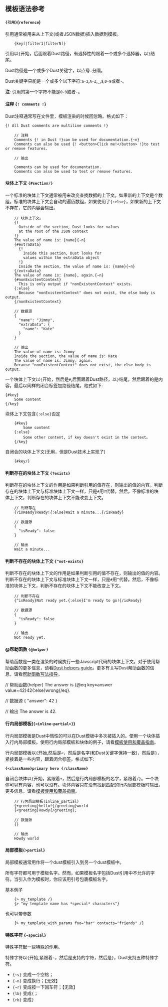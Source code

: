 ## 模板语法参考

#### `{引用}`(`reference`)

引用通常被用来从上下文(或者JSON数据)插入数据到模板。

        {key[|filter1|filterN]}

引用以`{`开始，后面跟着Dust路径，有选择性的跟着一个或多个选择器，以`}`结尾。

Dust路径是一个或多个Dust关键字，以点号`.`分隔。

Dust关键字只能是一个或多个以下字符:`a-z`,`A-Z`,`_`,`$`,`0-9`或者`-`。

**注**: 引用的第一个字符不能是`0-9`或者`-`。

#### 注释 `{! comments !}`

Dust注释通常写在文件里，模板渲染的时候回忽略。格式如下：

`{! All Dust comments are multiline comments !}`

        // 注释
        Comments {! in Dust !}can be used for documentation.{~n}
        Comments can also be used {! <button>Click me!</button> !}to test or remove features.

        // 输出

        Comments can be used for documentation.
        Comments can also be used to test or remove features.

#### 块体上下文 `{#section/}`

一个标准的块体上下文通常被用来改变查找数据的上下文。如果新的上下文是个数组，标准的块体上下文会自动的遍历数组，如果使用了`{:else}`，如果新的上下文不存在，它的内容会输出。

        // 块体上下文。
        {!
          Outside of the section, Dust looks for values
          at the root of the JSON context
        !}
        The value of name is: {name}{~n}
        {#extraData}
          {!
            Inside this section, Dust looks for
            values within the extraData object
          !}
          Inside the section, the value of name is: {name}{~n}
        {/extraData}
        The value of name is: {name}, again.{~n}
        {#nonExistentContext}
          This is only output if "nonExistentContext" exists.
        {:else}
          Because "nonExistentContext" does not exist, the else body is output.
        {/nonExistentContext}

        // 数据源
        {
          "name": "Jimmy",
          "extraData": {
            "name": "Kate"
          }
        }

        // 输出
        The value of name is: Jimmy
        Inside the section, the value of name is: Kate
        The value of name is: Jimmy, again.
        Because "nonExistentContext" does not exist, the else body is output.

一个块体上下文以`{`开始，然后是`#`,后面跟着Dust路径，以`}`结尾，然后跟着的是内容，最后以同样的闭合标签加路径结尾，格式如下:

    {#key}
        Some content
    {/key}

块体上下文包含`{:else}`否定

        {#key}
            Some content
        {:else}
            Some other content, if key doesn't exist in the context。
        {/key}

自闭合的块体上下文(无用，但是Dust技术上实现了)

        {#key/}

#### 判断存在的块体上下文 `{?exists}`
判断存在的块体上下文的作用是如果判断引用的值存在，则输出的值的内容。判断存在的块体上下文与标准块体上下文一样，只是`#`用`?`代替。然后，不像标准的块体上下文，判断存在的块体上下文不能改变上下文。

        // 判断存在
        {?isReady}Ready!{:else}Wait a minute...{/isReady}

        // 数据源
        {
          "isReady": false
        }

        // 输出
        Wait a minute...


#### 判断不存在的块体上下文 `{^not-exists}`
判断不存在的块体上下文的作用是如果判断引用的值不存在，则输出的值的内容。判断不存在的块体上下文与标准块体上下文一样，只是`#`用`^`代替。然后，不像标准的块体上下文，判断不存在的块体上下文不能改变上下文。

        // 判断不存在
        {^isReady}Not ready yet.{:else}I'm ready to go!{/isReady}

        // 数据源
        {
          "isReady": false
        }

        // 输出
        Not ready yet.

#### @帮助函数 `{@helper}`
帮助函数是一类在渲染的时候执行一些Javscript代码的块体上下文。对于使用帮助函数的更多信息，请看[Dust helpers guide](http://www.dustjs.com/guides/dust-helpers/)。更多有关写Dust帮助函数的信息，请看[帮助函数写法指导](http://www.dustjs.com/guides/writing-helpers)。

// 帮助函数(helper)
The answer is {@eq key=answer value=42}42{:else}wrong{/eq}.

// 数据源
{
  "answer": 42
}

// 输出
The answer is 42.

#### 行内局部模板(`{<inline-partial>}`)
行内局部模板是Dust中惰性的可以在Dust模板中多次被插入的。使用一个块体插入行内局部模板。使用行内局部模板和块体的例子，请看[模板使用和覆盖指南](http://www.dustjs.com/guides/base-and-override-templates)。

行内局部模板以`{`开始,然后是`<`，然后是名字(和Dust关键字保持一致)，然后是`}`，紧接着是一些内容，跟着闭合标签。格式如下:

**`{<className}primary hero {/className}`**

自闭合块体以`{`开始，紧跟着`+`，然后是行内局部模板的名字，紧跟着`/}`。一个块体可以有内容，也可以没有。块体内容只在没有找到匹配的行内局部模板时输出。更多信息，请看[模板使用和覆盖指南](http://www.dustjs.com/guides/base-and-override-templates)。

        // 行内局部模板(inline_partial)
        {+greeting}hello!{/greeting}world
        {<greeting}Howdy{/greeting};

        // 数据源
        {}

        // 输出
        Howdy world

#### 局部模板`{>partial}`

局部模板通常用作将一个dust模板引入到另一个dust模板中。

所有字符都可用于模板名字。然而，如果模板名字包括Dust引用中不允许的字符。当引入作为模板时，你应该用引号包裹模板名字。

基本例子

        {> my_template /}
        {> "my template name has *special* characters"}

也可以带参数

        {> my_template_with_params foo="bar" contacts="friends" /}


#### 特殊字符 `{~special}`

特殊字符起一些特殊的作用。

特殊字符以`{`开始,紧跟着`~`，然后是支持的字符，然后是`}`，Dust支持五种特殊字符。

* `{~s}` 变成一个空格；
* `{~n}` 变成换行；【无效】
* `{~r}` 变成按一下回车符；【无效】
* `{lb}` 变成`{`；
* `{rb}` 变成`}`
